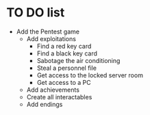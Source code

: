 # TO DO list

- Add the Pentest game
  - Add exploitations
    - Find a red key card
    - Find a black key card
    - Sabotage the air conditioning
    - Steal a personnel file
    - Get access to the locked server room
    - Get access to a PC
  - Add achievements
  - Create all interactables
  - Add endings
